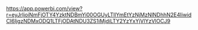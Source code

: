 https://app.powerbi.com/view?r=eyJrIjoiNmFjOTY4YzktNDBmYi00OGUyLTllYmEtYzNjMzNlNDhhN2E4IiwidCI6IjgzNDMxODQ1LTFjODAtNDU3ZS1iMjdiLTY2YzYxYjVlYzVlOCJ9

